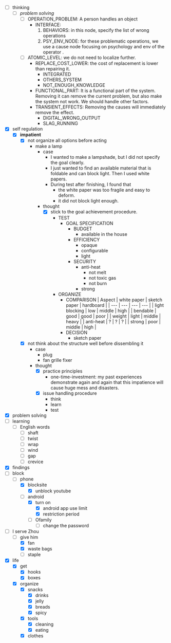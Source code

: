 - [ ] thinking
    - [ ] *problem solving*
        - [ ] OPERATION_PROBLEM: A person handles an object
            - INTERFACE: 
                1. BEHAVIORS: in this node, specify the list of wrong operations
                2. PSY_ENV_NODE: for these problematic operations, we use a cause node focusing on psychology and env of the operator .
        - [ ] ATOMIC_LEVEL: we do not need to localize further.
            - REPLACE_COST_LOWER: the cost of replacement is lower than repairing it.
                - INTEGRATED
                - OTHERS_SYSTEM
                - NOT_ENOUGH_KNOWLEDGE
            - FUNCTIONAL_PART: It is a functional part of the system. Removing it can remove the current problem, but also make the system not work. We should handle other factors.
            - TRANSIENT_EFFECTS: Removing the causes will immediately remove the effect.
                - DIGITAL_WRONG_OUTPUT
                - SLAG_RUNNING
- [x] self regulation
    - [x] **impatient**
        - [x] not organize all options before acting
            - make a lamp
                - case
                    - I wanted to make a lampshade, but I did not specify the goal clearly.
                    - I just wanted to find an available material that is foldable and can block light. Then I used white papers.
                    - During test after finishing, I found that
                        - the white paper was too fragile and easy to deform.
                        - it did not block light enough. 
                - thought
                    - [x] stick to the goal achievement procedure.
                        - TEST
                            - GOAL SPECIFICATION
                                - BUDGET
                                    - available in the house
                                - EFFICIENCY
                                    - opaque
                                    - configurable
                                    - light
                                - SECURITY
                                    - anti-heat
                                        - not melt
                                        - not toxic gas
                                        - not burn
                                    - strong
                        - ORGANIZE
                            - COMPARISON
                                | Aspect | white paper | sketch paper | hardboard |
                                | --- | --- | --- | --- |
                                | light blocking | low | middle | high |
                                | bendable | good | good | poor |
                                | weight | light | middle | heavy |
                                | anti-heat | ? | ? | ? |
                                | strong | poor | middle | high |
                            - DECISION
                                - sketch paper
        - [x] not think about the structure well before dissembling it
            - case
                - plug
                - fan grille fixer
            - thought
                - [x] practice principles
                    - one-time-investment: my past experiences demonstrate again and again that this impatience will cause huge mess and disasters.
                - [x] issue handling procedure
                    - think
                    - learn
                    - test
- [x] problem solving
- [ ] learning
    - [ ] English words
        - [ ] shaft
        - [ ] twist
        - [ ] wrap
        - [ ] wind
        - [ ] gap
        - [ ] crevice
- [x] findings
- [ ] block
    - [ ] phone
        - [x] blocksite
            - [x] unblock youtube
        - [ ] android
            - [x] turn on
                - [x] android app use limit
                - [x] restriction period
            - [ ] Ofamily
                - [ ] change the password 
- [ ] I serve Zhou
    - [ ] give him
        - [x] fan
        - [x] waste bags
        - [ ] staple
- [x] life
    - [x] get
        - [x] hooks
        - [x] boxes
    - [x] organize
        - [x] snacks
            - [x] drinks
            - [x] jelly
            - [x] breads
            - [x] spicy
        - [x] tools
            - [x] cleaning
            - [x] eating
        - [x] clothes